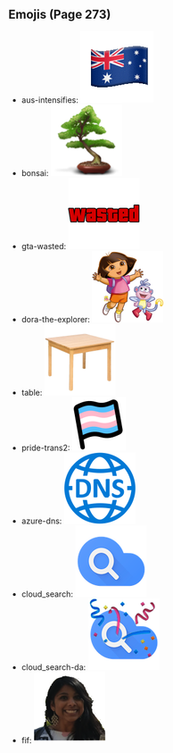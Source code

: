 
## Emojis (Page 273)

* aus-intensifies: ![aus-intensifies](output/aus-intensifies.gif)
* bonsai: ![bonsai](output/bonsai.png)
* gta-wasted: ![gta-wasted](output/gta-wasted.png)
* dora-the-explorer: ![dora-the-explorer](output/dora-the-explorer.png)
* table: ![table](output/table.png)
* pride-trans2: ![pride-trans2](output/pride-trans2.png)
* azure-dns: ![azure-dns](output/azure-dns.png)
* cloud_search: ![cloud_search](output/cloud_search.png)
* cloud_search-da: ![cloud_search-da](output/cloud_search-da.png)
* fif: ![fif](output/fif.png)
